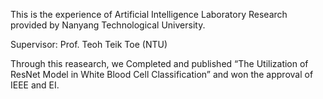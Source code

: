 This is the experience of Artificial Intelligence Laboratory Research provided by Nanyang Technological University.

Supervisor: Prof. Teoh Teik Toe (NTU)

Through this reasearch, we Completed and published “The Utilization of ResNet Model in White Blood Cell Classification” and won the approval of IEEE and EI.

